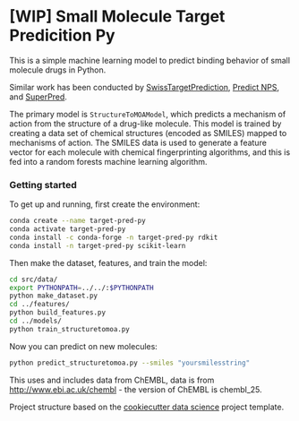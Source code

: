 # [WIP] Small Molecule Target Predicition Py
This is a simple machine learning model to predict binding behavior of small molecule drugs in Python.

Similar work has been conducted by [SwissTargetPrediction](http://www.swisstargetprediction.ch/), [Predict NPS](https://www.predictnps.eu/), and [SuperPred](http://prediction.charite.de/).

The primary model is `StructureToMOAModel`, which predicts a mechanism of action from the structure of a drug-like molecule.
This model is trained by creating a data set of chemical structures (encoded as SMILES) mapped to mechanisms of action. 
The SMILES data is used to generate a feature vector for each molecule with chemical fingerprinting algorithms, and this is fed into a random forests machine learning algorithm.

### Getting started
To get up and running, first create the environment:
```bash
conda create --name target-pred-py
conda activate target-pred-py
conda install -c conda-forge -n target-pred-py rdkit
conda install -n target-pred-py scikit-learn
```
Then make the dataset, features, and train the model:
```bash
cd src/data/
export PYTHONPATH=../../:$PYTHONPATH
python make_dataset.py 
cd ../features/
python build_features.py
cd ../models/
python train_structuretomoa.py
```
Now you can predict on new molecules:
```bash
python predict_structuretomoa.py --smiles "yoursmilesstring"
```

This uses and includes data from ChEMBL, data is from http://www.ebi.ac.uk/chembl - the version of ChEMBL is
chembl_25.

Project structure based on the [cookiecutter data science](https://drivendata.github.io/cookiecutter-data-science/) project template.
